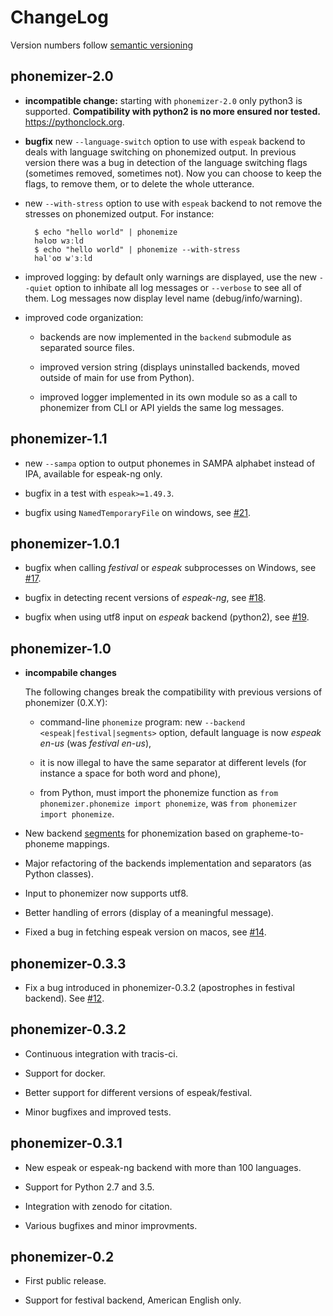 # ChangeLog

Version numbers follow [semantic versioning](https://semver.org)

## phonemizer-2.0

* **incompatible change:** starting with ``phonemizer-2.0`` only python3 is
  supported. **Compatibility with python2 is no more ensured nor tested.**
  https://pythonclock.org.

* **bugfix** new ``--language-switch`` option to use with ``espeak`` backend
  to deals with language switching on phonemized output. In previous version
  there was a bug in detection of the language switching flags (sometimes
  removed, sometimes not). Now you can choose to keep the flags, to remove them,
  or to delete the whole utterance.

* new ``--with-stress`` option to use with ``espeak`` backend to not remove the
  stresses on phonemized output. For instance:

        $ echo "hello world" | phonemize
        həloʊ wɜːld
        $ echo "hello world" | phonemize --with-stress
        həlˈoʊ wˈɜːld

* improved logging: by default only warnings are displayed, use the new
  ``--quiet`` option to inhibate all log messages or ``--verbose`` to see all of
  them. Log messages now display level name (debug/info/warning).

* improved code organization:

  * backends are now implemented in the ``backend`` submodule
    as separated source files.

  * improved version string (displays uninstalled backends, moved outside of
    main for use from Python).

  * improved logger implemented in its own module so as a call to phonemizer
    from CLI or API yields the same log messages.

## phonemizer-1.1

* new `--sampa` option to output phonemes in SAMPA alphabet instead of IPA,
  available for espeak-ng only.

* bugfix in a test with `espeak>=1.49.3`.

* bugfix using `NamedTemporaryFile` on windows, see
  [#21](https://github.com/bootphon/phonemizer/issues/21).


## phonemizer-1.0.1

* bugfix when calling *festival* or *espeak* subprocesses on Windows,
  see [#17](https://github.com/bootphon/phonemizer/issues/17).

* bugfix in detecting recent versions of *espeak-ng*, see
  [#18](https://github.com/bootphon/phonemizer/issues/18).

* bugfix when using utf8 input on *espeak* backend (python2), see
  [#19](https://github.com/bootphon/phonemizer/issues/19).


## phonemizer-1.0

* **incompabile changes**

  The following changes break the compatibility with previous versions
  of phonemizer (0.X.Y):

  * command-line `phonemize` program: new `--backend
    <espeak|festival|segments>` option, default language is now
    *espeak en-us* (was *festival en-us*),

  * it is now illegal to have the same separator at different levels
    (for instance a space for both word and phone),

  * from Python, must import the phonemize function as `from
    phonemizer.phonemize import phonemize`, was `from phonemizer
    import phonemize`.

* New backend [segments](https://github.com/cldf/segments) for
  phonemization based on grapheme-to-phoneme mappings.

* Major refactoring of the backends implementation and separators (as
  Python classes).

* Input to phonemizer now supports utf8.

* Better handling of errors (display of a meaningful message).

* Fixed a bug in fetching espeak version on macos, see
  [#14](https://github.com/bootphon/phonemizer/issues/14).

## phonemizer-0.3.3

* Fix a bug introduced in phonemizer-0.3.2 (apostrophes in festival
  backend). See [#12](https://github.com/bootphon/phonemizer/issues/12).


## phonemizer-0.3.2

* Continuous integration with tracis-ci.

* Support for docker.

* Better support for different versions of espeak/festival.

* Minor bugfixes and improved tests.


## phonemizer-0.3.1

* New espeak or espeak-ng backend with more than 100 languages.

* Support for Python 2.7 and 3.5.

* Integration with zenodo for citation.

* Various bugfixes and minor improvments.


## phonemizer-0.2

* First public release.

* Support for festival backend, American English only.
